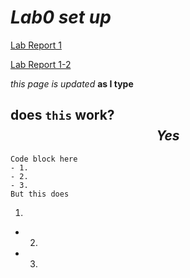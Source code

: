 # _Lab0 set up_

[Lab Report 1](lab-report-1-week-0.md)

[Lab Report 1-2](https://YiyaoL.github.io/<your-lab-reports-repo>/lab-report-1-week-0.md)

$this$ $page$
*is updated* **as I type**

does `this` work?
$$Yes$$
-----
```This line won't show
Code block here
- 1. 
- 2. 
- 3.
But this does
```
1.
- 2. 
- 3. 
